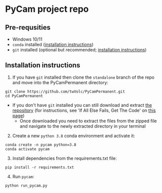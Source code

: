 # PyCam project repo

## Pre-requsities

- Windows 10/11
- `conda` installed ([installation instructions](https://docs.conda.io/projects/conda/en/latest/user-guide/install/windows.html))
- `git` installed (optional but recommended; [installation instructions](https://git-scm.com/book/en/v2/Getting-Started-Installing-Git))

## Installation instructions

1. If you have `git` installed then clone the `standalone` branch of the repo and move into the PyCamPermanent directory:
```
git clone https://github.com/twVolc/PyCamPermanent.git
cd PyCamPermanent
```

- If you don't have `git` installed you can still download and extract [the repository](https://github.com/ubdbra001/PyCamPermanent/tree/standalone) (for instructions, see 'If All Else Fails, Get The Code' on [this page](https://www.howtogeek.com/827348/how-to-download-files-from-github/))
    - Once downloaded you need to extract the files from the zipped file and navigate to the newly extracted directory in your terminal

2. Create a new `python 3.8` conda environment and activate it:
```
conda create -n pycam python=3.8
conda activate pycam
```

3. Install dependencies from the requirements.txt file:
```
pip install -r requirements.txt
```

4. Run `pycam`:
```
python run_pycam.py
```
